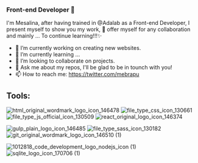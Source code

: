 ### Front-end Developer 👋

I'm Mesalina, after having trained in @Adalab as a Front-end Developer, I present myself to show you my work, 👀 offer myself for any collaboration and mainly ... To continue learning!!!✨

- 🔭 I’m currently working on creating new websites.
- 🌱 I’m currently learning ...
- 👯 I’m looking to collaborate on projects.
- 💬 Ask me about my repos, I'll be glad to be in tounch with you!
- 📫 How to reach me: https://twitter.com/mebrapu

## Tools:

![html_original_wordmark_logo_icon_146478](https://user-images.githubusercontent.com/87035009/139441958-84a06557-db73-4b38-a08f-e1dd4609c4a6.png)
![file_type_css_icon_130661](https://user-images.githubusercontent.com/87035009/139442212-e1a6a8e5-b45b-49d2-ab3b-27678559bc73.png)
![file_type_js_official_icon_130509](https://user-images.githubusercontent.com/87035009/139443928-732bcf31-31d8-4192-a761-5f7bf112a11c.png)
![react_original_logo_icon_146374](https://user-images.githubusercontent.com/87035009/139444066-6351b40e-4e31-4aa2-bfd1-3cb4fd932c4d.png)

![gulp_plain_logo_icon_146485](https://user-images.githubusercontent.com/87035009/139444321-f1746c72-6868-4de4-bbf0-c49b47d3f208.png)
![file_type_sass_icon_130182](https://user-images.githubusercontent.com/87035009/139444390-1f027e42-6665-4619-82d2-76e29092bdcb.png)
![git_original_wordmark_logo_icon_146510 (1)](https://user-images.githubusercontent.com/87035009/139446194-4ed82b18-e288-4435-b858-2fe4d4d2782f.png)

![1012818_code_development_logo_nodejs_icon (1)](https://user-images.githubusercontent.com/87035009/139446087-4437fc83-6d29-447d-8c52-f1f269519431.png)
![sqlite_logo_icon_170706 (1)](https://user-images.githubusercontent.com/87035009/139445928-d2f42c11-200a-435b-8348-dc1de0b2951f.png)

